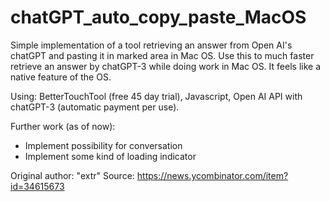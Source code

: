 # chatGPT_auto_copy_paste_MacOS
Simple implementation of a tool retrieving an answer from Open AI's chatGPT and pasting it in marked area in Mac OS. Use this to much faster retrieve an answer by chatGPT-3 while doing work in Mac OS. It feels like a native feature of the OS. 

Using: BetterTouchTool (free 45 day trial), Javascript, Open AI API with chatGPT-3 (automatic payment per use).

Further work (as of now):
* Implement possibility for conversation 
* Implement some kind of loading indicator

Original author: "extr"
Source: https://news.ycombinator.com/item?id=34615673
